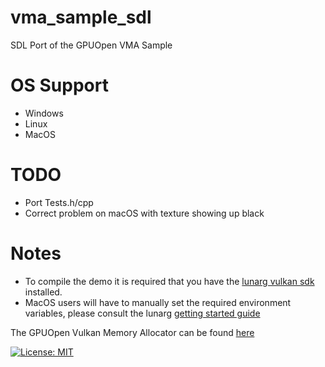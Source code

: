 # vma_sample_sdl #

SDL Port of the GPUOpen VMA Sample

# OS Support
* Windows
* Linux
* MacOS

# TODO
* Port Tests.h/cpp
* Correct problem on macOS with texture showing up black

# Notes
* To compile the demo it is required that you have the [lunarg vulkan sdk](https://vulkan.lunarg.com/sdk/home) installed.
* MacOS users will have to manually set the required environment variables, please consult the lunarg [getting started guide](https://vulkan.lunarg.com/doc/sdk/1.0.69.0/mac/getting_started.html)

The GPUOpen Vulkan Memory Allocator can be found [here](https://github.com/GPUOpen-LibrariesAndSDKs/VulkanMemoryAllocator)

[![License: MIT](https://img.shields.io/badge/License-MIT-yellow.svg)](https://opensource.org/licenses/MIT)
